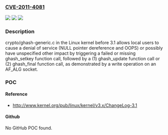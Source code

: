 ### [CVE-2011-4081](https://cve.mitre.org/cgi-bin/cvename.cgi?name=CVE-2011-4081)
![](https://img.shields.io/static/v1?label=Product&message=n%2Fa&color=blue)
![](https://img.shields.io/static/v1?label=Version&message=n%2Fa&color=blue)
![](https://img.shields.io/static/v1?label=Vulnerability&message=n%2Fa&color=brighgreen)

### Description

crypto/ghash-generic.c in the Linux kernel before 3.1 allows local users to cause a denial of service (NULL pointer dereference and OOPS) or possibly have unspecified other impact by triggering a failed or missing ghash_setkey function call, followed by a (1) ghash_update function call or (2) ghash_final function call, as demonstrated by a write operation on an AF_ALG socket.

### POC

#### Reference
- http://www.kernel.org/pub/linux/kernel/v3.x/ChangeLog-3.1

#### Github
No GitHub POC found.

